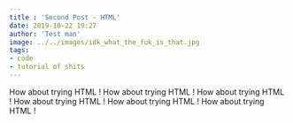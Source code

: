 ```yaml
---
title : 'Second Post - HTML'
date: 2019-10-22 19:27
author: 'Test man'
image: ../../images/idk_what_the_fuk_is_that.jpg
tags:
- code
- tutorial of shits
---
```


How about trying HTML ! How about trying HTML ! How about trying HTML ! How about trying HTML ! How about trying HTML ! How about trying HTML !